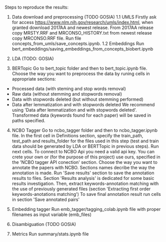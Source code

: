 Steps to reproduce the results:

1. Data download and preprocessing (TODO GOSIA)
    1.1 UMLS 
    Firstly ask for access https://www.nlm.nih.gov/research/umls/index.html, when granted download 2017AA and newest release. From 2017AA release copy MRSTY.RRF and MRCONSO_HISTORY.txt from newest release copy MRCONSO.RRF file. Run file concepts_from_umls/save_concepts.ipynb.
    1.2 Embeddings
    Run bert_embeddings/saving_embeddings_from_concepts_biobert.ipynb

2. LDA (TODO: GOSIA)

3. BERTopic 
Go to bert_topic folder and then to bert_topic.ipynb file. Choose the way you want to preprocess the data by runing cells in appropriate sections:
* Processed data (with steming and stop words removal)
* Raw data (without stemming and stopwords removal)
* Data with stopwords deleted (but without stemming performed)
* Data after lemmatization and with stopwords deleted
We recommend using 'Data after lemmatization and with stopwords deleted'.
Transformed data (kyewords found for each paper) will be saved in paths specified.  

4. NCBO Tagger
Go to ncbo_tagger folder and then to ncbo_tagger.ipynb file. In the first cell in Definitions section, specify the train_path, test_path and results_folder for the files used in this step (test and train data should be generated by LDA or BERTTopic in previous steps).
Run next cells. To connect to NCBO Api you need a valid api key. You can crete your own or (for the purpose of this project) use ours, specified in the 'NCBO tagger API conection' section.
Choose the way you want to annotate the papers with NCBO. Sections names decribe the way the annotation is made.
Run 'Save results' section to save the annotation results to files.
Section 'Results analysis' is dedicated for some basic results investigation.
Then, extract keywords-annotation matching with the use of previously generated files (section 'Extracting first order keywords-anotations matching') 
To save final annotation result run cells in section 'Save annotated pairs'

5. Embedding tagger
Run emb_tagger/tagging_colab.ipynb file with proper filenames as input  variable (emb_files)
6. Disambiguation (TODO GOSIA)

7. Metrics
Run summary/stats.ipynb file

